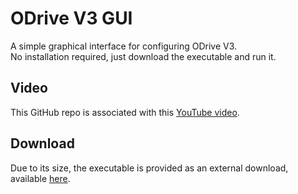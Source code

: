 # ODrive V3 GUI

A simple graphical interface for configuring ODrive V3.  
No installation required, just download the executable and run it.

## Video  
This GitHub repo is associated with this [YouTube video](https://youtube.com/tPq89fzb6Mw).

## Download  
Due to its size, the executable is provided as an external download, available [here](https://drive.google.com/uc?export=download&id=129Qsbz48723BkJwVFzX4hOuLiNGyXbP5).
